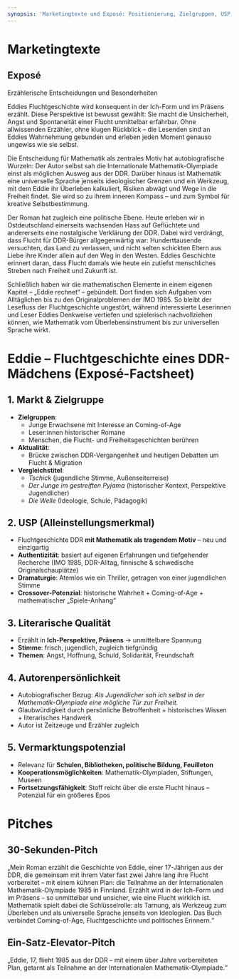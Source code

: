 ```yaml
---
synopsis: 'Marketingtexte und Exposé: Positionierung, Zielgruppen, USP, literarische Besonderheiten sowie 30‑Sekunden‑Pitch und Elevator‑Pitch zum Roman.'
---
```


# Marketingtexte

## Exposé

Erzählerische Entscheidungen und Besonderheiten

Eddies Fluchtgeschichte wird konsequent in der Ich-Form und im Präsens erzählt.
Diese Perspektive ist bewusst gewählt: Sie macht die Unsicherheit, Angst und
Spontaneität einer Flucht unmittelbar erfahrbar. Ohne allwissenden Erzähler,
ohne klugen Rückblick – die Lesenden sind an Eddies Wahrnehmung gebunden und
erleben jeden Moment genauso ungewiss wie sie selbst.

Die Entscheidung für Mathematik als zentrales Motiv hat autobiografische
Wurzeln: Der Autor selbst sah die Internationale Mathematik-Olympiade einst als
möglichen Ausweg aus der DDR. Darüber hinaus ist Mathematik eine universelle
Sprache jenseits ideologischer Grenzen und ein Werkzeug, mit dem Eddie ihr
Überleben kalkuliert, Risiken abwägt und Wege in die Freiheit findet. Sie wird
so zu ihrem inneren Kompass – und zum Symbol für kreative Selbstbestimmung.

Der Roman hat zugleich eine politische Ebene. Heute erleben wir in
Ostdeutschland einerseits wachsenden Hass auf Geflüchtete und andererseits eine
nostalgische Verklärung der DDR. Dabei wird verdrängt, dass Flucht für
DDR-Bürger allgegenwärtig war: Hunderttausende versuchten, das Land zu
verlassen, und nicht selten schickten Eltern aus Liebe ihre Kinder allein auf
den Weg in den Westen. Eddies Geschichte erinnert daran, dass Flucht damals wie
heute ein zutiefst menschliches Streben nach Freiheit und Zukunft ist.

Schließlich haben wir die mathematischen Elemente in einem eigenen Kapitel –
„Eddie rechnet“ – gebündelt. Dort finden sich Aufgaben vom Alltäglichen bis zu
den Originalproblemen der IMO 1985. So bleibt der Lesefluss der Fluchtgeschichte
ungestört, während interessierte Leserinnen und Leser Eddies Denkweise vertiefen
und spielerisch nachvollziehen können, wie Mathematik vom Überlebensinstrument
bis zur universellen Sprache wirkt.

# Eddie – Fluchtgeschichte eines DDR-Mädchens (Exposé-Factsheet)

## 1. Markt & Zielgruppe

- **Zielgruppen**:
  - Junge Erwachsene mit Interesse an Coming-of-Age
  - Leser:innen historischer Romane
  - Menschen, die Flucht- und Freiheitsgeschichten berühren
- **Aktualität**:
  - Brücke zwischen DDR-Vergangenheit und heutigen Debatten um Flucht & Migration
- **Vergleichstitel**:
  - *Tschick* (jugendliche Stimme, Außenseiterreise)
  - *Der Junge im gestreiften Pyjama* (historischer Kontext, Perspektive Jugendlicher)
  - *Die Welle* (Ideologie, Schule, Pädagogik)

## 2. USP (Alleinstellungsmerkmal)

- Fluchtgeschichte DDR **mit Mathematik als tragendem Motiv** – neu und einzigartig
- **Authentizität**: basiert auf eigenen Erfahrungen und tiefgehender Recherche (IMO 1985, DDR-Alltag, finnische & schwedische Originalschauplätze)
- **Dramaturgie**: Atemlos wie ein Thriller, getragen von einer jugendlichen Stimme
- **Crossover-Potenzial**: historische Wahrheit + Coming-of-Age + mathematischer „Spiele-Anhang“

## 3. Literarische Qualität

- Erzählt in **Ich-Perspektive, Präsens** → unmittelbare Spannung
- **Stimme**: frisch, jugendlich, zugleich tiefgründig
- **Themen**: Angst, Hoffnung, Schuld, Solidarität, Freundschaft

## 4. Autorenpersönlichkeit

- Autobiografischer Bezug: *Als Jugendlicher sah ich selbst in der Mathematik-Olympiade eine mögliche Tür zur Freiheit.*
- Glaubwürdigkeit durch persönliche Betroffenheit + historisches Wissen + literarisches Handwerk
- Autor ist Zeitzeuge und Erzähler zugleich

## 5. Vermarktungspotenzial

- Relevanz für **Schulen, Bibliotheken, politische Bildung, Feuilleton**
- **Kooperationsmöglichkeiten**: Mathematik-Olympiaden, Stiftungen, Museen
- **Fortsetzungsfähigkeit**: Stoff reicht über die erste Flucht hinaus – Potenzial für ein größeres Epos

# Pitches

## 30-Sekunden-Pitch

„Mein Roman erzählt die Geschichte von Eddie, einer 17-Jährigen aus der DDR, die
gemeinsam mit ihrem Vater fast zwei Jahre lang ihre Flucht vorbereitet – mit
einem kühnen Plan: die Teilnahme an der Internationalen Mathematik-Olympiade
1985 in Finnland. Erzählt wird in der Ich-Form und im Präsens – so unmittelbar
und unsicher, wie eine Flucht wirklich ist. Mathematik spielt dabei die
Schlüsselrolle: als Tarnung, als Werkzeug zum Überleben und als universelle
Sprache jenseits von Ideologien. Das Buch verbindet Coming-of-Age,
Fluchtgeschichte und politisches Erinnern.“

## Ein-Satz-Elevator-Pitch

„Eddie, 17, flieht 1985 aus der DDR – mit einem über Jahre vorbereiteten Plan,
getarnt als Teilnahme an der Internationalen Mathematik-Olympiade.“
